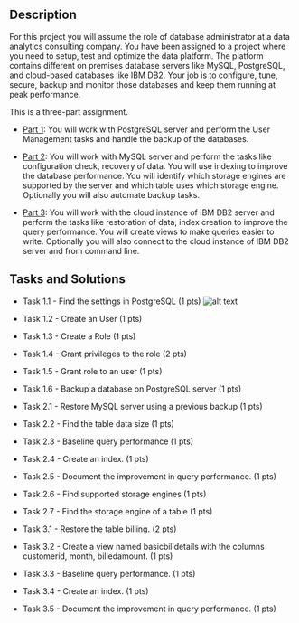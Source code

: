 ## Description
For this project you will assume the role of database administrator at a data analytics consulting company. You have been assigned to a project where you need to setup, test and optimize the data platform. The platform contains different on premises database servers like MySQL, PostgreSQL, and cloud-based databases like IBM DB2. Your job is to configure, tune, secure, backup and monitor those databases and keep them running at peak performance.

This is a three-part assignment.

- [Part 1](): You will work with PostgreSQL server and perform the User Management tasks and handle the backup of the databases.

- [Part 2](): You will work with MySQL server and perform the tasks like configuration check, recovery of data. You will use indexing to improve the database performance. You will identify which storage engines are supported by the server and which table uses which storage engine. Optionally you will also automate backup tasks.

- [Part 3](): You will work with the cloud instance of IBM DB2 server and perform the tasks like restoration of data, index creation to improve the query performance. You will create views to make queries easier to write. Optionally you will also connect to the cloud instance of IBM DB2 server and from command line.

## Tasks and Solutions
- Task 1.1 - Find the settings in PostgreSQL (1 pts)
![alt text](https://github.com/xzZero/DataEng_IBM/blob/main/6%20-%20Hands-on%20Introduction%20to%20Linux%20Commands%20and%20Shell%20Scripting/week4/17-crontab.jpg "cron")
- Task 1.2 - Create an User (1 pts)

- Task 1.3 - Create a Role (1 pts)

- Task 1.4 - Grant privileges to the role (2 pts)

- Task 1.5 - Grant role to an user (1 pts)

- Task 1.6 - Backup a database on PostgreSQL server (1 pts)

- Task 2.1 - Restore MySQL server using a previous backup (1 pts)

- Task 2.2 - Find the table data size (1 pts)

- Task 2.3 - Baseline query performance (1 pts)

- Task 2.4 - Create an index. (1 pts)

- Task 2.5 - Document the improvement in query performance. (1 pts)

- Task 2.6 - Find supported storage engines (1 pts)

- Task 2.7 - Find the storage engine of a table (1 pts)

- Task 3.1 - Restore the table billing. (2 pts)

- Task 3.2 - Create a view named basicbilldetails with the columns customerid, month, billedamount. (1 pts)

- Task 3.3 - Baseline query performance. (1 pts)

- Task 3.4 - Create an index. (1 pts)

- Task 3.5 - Document the improvement in query performance. (1 pts)